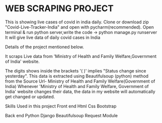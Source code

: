# WEB SCRAPING PROJECT
This is showing live cases of covid in india daily.
Clone or download zip "Covid-Live-Tracker-India" and open with pycharm(recommended). Open terminal & run python server,write the code -> python manage.py runserver
It will give live data of daily covid cases in India

Details of the project mentioned below.

It scraps Live data from 'Ministry of Health and Family Welfare,Government of India' website.

The digits shows inside the brackets '( )' implies "Status change since yesterday". This data is extracted using Beautifulsoup (python) method from the Source Url- Ministry of Health and Family Welfare(Government of India)
Whenever 'Ministry of Health and Family Welfare, Government of India' website changes their data, the data in my website will automatically get changed or updated.

Skills Used in this project
Front end
Html
Css
Bootstrap

Back end
Python
Django
Beautifulsoup
Request Module
